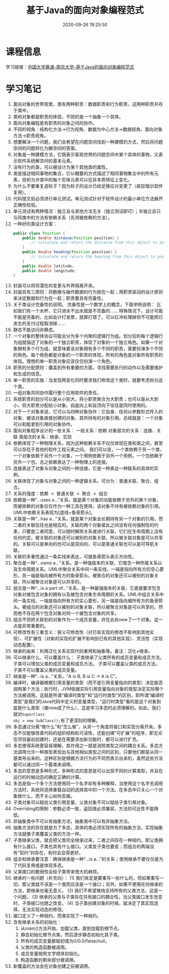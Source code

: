﻿---
title: 基于Java的面向对象编程范式
date: 2020-09-26 19:25:50
summary: 本文分享学习"基于Java的面向对象编程范式"的学习笔记。
tags:
- 面向对象
- 软件工程
categories:
- 软件工程
---

# 课程信息

学习链接：[中国大学慕课-南京大学-基于Java的面向对象编程范式](https://www.icourse163.org/course/NJU-1002246017)

# 学习笔记

1. 面向对象的世界观里，类有两种职责：数据职责和行为职责，这两种职责并存于类中。
2. 类和对象都是职责的体现，不同的是一个抽象一个具体。
3. 面向对象编程是有职责的对象之间的协作。
4. 不同的视角：结构化方法→行为视角、数据为中心方法→数据视角、面向对象方法→职责视角。
5. 想要解决一个问题，我们会希望在问题空间找到一种建模的方式，然后将问题空间的问题转化为解空间的答案。
6. 对象是一种建模方法，它既表示客观世界的问题空间中某个具体的事物，又表示软件系统解空间的基本元素。
7. 没有行为的类，可以被设计为某个其他类的属性。
8. 类是描述相同事物的集合，它以概要的方式描述了相同事物集合中的所有元素，但却允许类中的每个实体元素可以在非本质特征上变化。
9. 为什么不要重复造轮子？因为轮子的设计已经足够应对变更了（疯狂暗示软件复用）。
10. 代码提交前必须进行单元测试。单元测试针对于软件设计的最小单位方法展开正确性检验。
11. 单元测试有两种情况：独立且与其他方法无关（独立测试即可）；半独立且只与同类中的方法有依赖关系（先测被依赖的方法）。
12. 一种好的类设计方案：
    ```java
    public class Position {
        public double distance(Position position) {
            // calculate and return the distance from this object to position
        }
        public double heading(Position position) {
            // calculate and return the heading from this object to position
        }
        public double latitude;
        public double longitude;
    }
    ```
13. 封装可以将将潜在的变更与外界隔离开来。
14. 封装具有三原则：将数据与操作数据的行为放在一起；用职责驱动的设计原则来决定数据和行为在一起；职责要具有完备性。
15. 关于类设计完备性的说明。
完备性是一个数学上的概念，下面举例说明：
比如我们有一个水杯，它只进水不出水就是不完备的……
特殊情况下，设计可能不能是完备的，比如会计打发票，就算打错了，可以红冲处理掉但不可能把已发生的支付过程取消掉……
16. 静态不能访问非静态。
17. 一个对象的整体协议可能会分为多个内聚的逻辑行为组。划分后的每个逻辑行为组就描述了对象的一个独立职责，体现了对象的一个独立角色。如果一个对象拥有多个行为组，就意味着该对象拥有多个不同的职责，需要扮演多个不同的角色。每个角色都是对象的一个职责的体现，所有的角色是对象所有职责的体现。理想的单一职责对象应该仅仅扮演一个角色。
18. 职责的分配原则：覆盖到所有重要的方面，寻找需要执行的动作以及需要维护和生成的信息。
19. 单一职责的实施：当发现两变化同时要求我们修改这个类时，就要考虑拆分这个类。
20. 一组对象共同协作履行整个应用软件的责任。
21. 系统职责的划分可以是从小到大，将小职责聚合为大职责；也可以是从大到小，将大职责分配给小对象。自底向上和自顶向下往往是同时使用的。
22. 对于一个对象来说，它可以与四种对象协作：它自身、任何以参数形式传入的对象、被该对象直接创建的对象、其所持有的对象引用。总结就是：一个对象可以和能拿到引用的对象协作。
23. 面向对象程序设计的一些关系：
一般关系：依赖
对象层次的关系：连接、关联
类层次的关系：继承、实现
24. 依赖体现了一种物理关系，因为这种依赖关系不仅仅体现在类和类之间，甚至可以存在于其他的软件工程元素之间。
我们可以说，一个类依赖于另一个类，一个对象依赖于另外一个对象，一个用例依赖于另外一个用例，一个包依赖于另外一个包，总之依赖表达了一种物理上的连接。
25. 连接表达了对象与对象之间的一种连接，它是一种表达一种联系的具体的实例。
26. 关联体现了对象与对象之间的一种逻辑关系，可分为：普通关联、聚合、组合。
27. 关系的强度：<kbd>依赖 < 普通关联 < 聚合 < 组合</kbd>
28. 依赖是一种“...uses a...”关系，就是某个对象的功能依赖于另外的某个对象，而被依赖的对象仅仅作为一种工具在使用，该对象不持有被依赖对象的引用。UML中依赖关系表现为[虚线+鱼骨箭头]。
29. 关联是一种“...has a...”关系，就是某个对象会长期持有另一个对象的引用，而二者的关联往往也是相互的。关联的两个对象彼此之间没有任何强制性的约束，只要是二者同意，可以随时解除关系或进行关联，它们在生命周期上没有任何约定。被关联的对象还可以被别的对象关联，所以被关联对象是可以共享的。关联可以是单向的也可以是双向的，可以是普通关联也可以是可导航关联。
30. 关联的多重性通过一条实线来表达，可接鱼骨箭头表示方向性。
31. 聚合是一种“...owns a...”关系，是一种强版本的关联，它暗含一种所属关系以及生命周期关系。UML中聚合关系中间一条实线，一端是指向所有方的空心菱形，另一端是指向被所有方的鱼骨箭头。被聚合的对象还可以被别的对象关联，所以被聚合对象是可以共享的。
32. 组合是一种“...is a part of...”关系，是一种最强版本的关联，它直接要求包含对象对被包含对象的拥有以及被包含对象生命周期的关系。UML中组合关系中间一条实线，一端是指向所有方的实心菱形，另一端是指向被所有方的鱼骨箭头。被组合的对象还可以被别的对象关联，所以被聚合对象是可以共享的，然而绝不存在两个包含对象对同一个被包含对象的共享。
33. 组合不但把关联到的对象作为一个成员变量，并在此处new了一个对象。这一点是非常重要的。
34. 可修改性有三重含义：狭义可修改性（对已有实现的修改不影响到其他实现）、可扩展性（对新的实现的扩展不影响到已有的其他实现）、灵活性（实现动态配置）。
35. 继承的由来：利用泛化关系实现代码重用和抽象等。备注：泛化≠继承。
36. 可以继承什么、可以覆盖什么：
子类继承了父类所有的成员变量和成员方法。
子类可以增加父类的成员变量和成员方法。
子类可以覆盖父类的成员方法。
子类不可以覆盖父类的成员变量。
37. 继承是一种“...is a...”关系，“A is B, B is C → A is C”。
38. 编译时，编译器根据引用变量的类型（而不是引用变量指向的类型）决定能否调用某个方法；执行时，JVM依据实际引用变量指向对象的类型决定实际哪个方法被调用。这就是所谓“编译时类型”和“运行时类型”的区别，即所谓“编译时类型”是我们的Java代码中定义的变量类型，“运行时类型”看的是这个对象到底是什么类型（被new成了什么），这是学习多态时必须理解的。如此，我们就对<code>SuperClass obj = new SubClass();</code>有了更深刻的理解。
39. 多态通过分离“做什么”和“怎么做”，从另一个角度将接口和实现分离开来。多态不仅能够改善代码的组织结构和可读性，还能创建“可扩展”的程序，即无论在项目最初创建时，还是在需要添加新功能时，都可以进行扩充。
40. 多态使得系统更容易理解，其作用之一就是消除类型之间的耦合关系。多态方法调用允许一种类型表现出与其他相似类型之间的区别，只要他们都是从同一基类导出来的。这种区别是根据方法行为的不同而表示出来的，虽然这些方法都可以通过同一个基类来调用。
41. 多态的意思是多种形式，多种形式的意思是可以出现不同的计算类型，并且在运行的时候动态的确定正确的计算。
42. 多态是指一个多个方法使用同一个名字却有多种解释，当使用这个名字去调用方法时，系统将选择重载自动的选择其中的一个方法。在多态中只关心一个对象做什么，而不关心如何去做。
43. 子类对象可以赋给父类引用变量，父类对象不可以赋给子类引用对象。
44. Overriding的限制：参数必须一致，返回值必须兼容，方法的可达性不能降低。
45. 非抽象类中不可以有抽象方法，抽象类中可以有非抽象方法。
46. 抽象方法的存在就是为了多态，具体的类必须实现所有的抽象方法，实现抽象方法就像子类覆盖父类的方法一样。
47. 子类继承父类，就会把父类完全继承过来，二者之间存在一种规约，即父类拥有什么接口，子类也具有什么接口。父类变子类也要变；而组合的两端没有“契约”的存在，有时会显得更好。
48. 组合和继承要注意：确保继承是一种“...is a...”的关系；使用继承不要仅仅是为了代码复用或是体现多态。
49. 父类接口的脆弱性会给子类带来很大的麻烦。
50. 继承的一些问题（补充向）：
(1) 我们肯定是要重写一些什么的，但如果重写一切，那父类就不该是一个类而应该是一个接口；另外，如果不使用任何继承的方法，那继承也毫无意义。
(2) 我们不希望堆栈支持所有的父类方法，这是一个问题。
(3) 继承的父类与子类存在共有接口的耦合性，当父类接口发生改变时，子类接口也随之改变。
(4) 当子类创建对象的时候，就决定了其实现选择，无法实现动态的修改。
51. 接口定义了一种规约，而类实现了一种规约。
52. 含有继承关系的初始化：
    1. 从main()方法开始，加载父类，直到加载到根节点。
    2. 静态初始化根节点类，然后逐步静态初始化其子类。
    3. 所有的成员变量都赋初值为0/0.0/false/null。
    4. 父类的构造函数被调用。
    5. 成员变量按照文字顺序初始化。
    6. 构造函数的剩余部分被调用。
53. 新覆盖的方法会在对象创建之前被调用。

